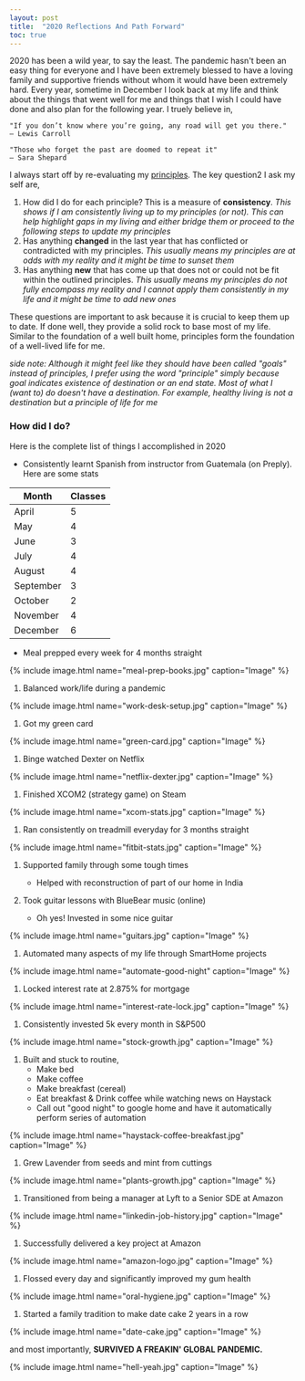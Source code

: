 ```yaml
---
layout: post
title:  "2020 Reflections And Path Forward"
toc: true
---
```

2020 has been a wild year, to say the least. The pandemic hasn't been an easy thing for everyone and I have been extremely blessed to have a loving family and supportive friends without whom it would have been extremely hard.
Every year, sometime in December I look back at my life and think about the things that went well for me and things that I wish I could have done and also plan for the following year. I truely believe in,
```
"If you don’t know where you’re going, any road will get you there."
– Lewis Carroll

"Those who forget the past are doomed to repeat it"
― Sara Shepard
```

I always start off by re-evaluating my [principles](https://blog.nishantrayan.com/2019/02/18/principles.html). The key question2 I ask my self are,

1. How did I do for each principle? This is a measure of **consistency**. _This shows if I am consistently living up to my principles (or not). This can help highlight gaps in my living and either bridge them or proceed to the following steps to update my principles_ 
1. Has anything **changed** in the last year that has conflicted or contradicted with my principles. _This usually means my principles are at odds with my reality and it might be time to sunset them_
1. Has anything **new** that has come up that does not or could not be fit within the outlined principles. _This usually means my principles do not fully encompass my reality and I cannot apply them consistently in my life and it might be time to add new ones_

These questions are important to ask because it is crucial to keep them up to date. If done well, they provide a solid rock to base most of my life. Similar to the foundation of a well built home, principles form the foundation of a well-lived life for me.

_side note: Although it might feel like they should have been called "goals" instead of principles, I prefer using the word "principle" simply because goal indicates existence of destination or an end state. Most of what I (want to) do doesn't have a destination. For example, healthy living is not a destination but a principle of life for me_ 

### How did I do?

Here is the complete list of things I accomplished in 2020
* Consistently learnt Spanish from instructor from Guatemala (on Preply). Here are some stats
   
|Month   | Classes   |
|--------|-----------|
|April   |  5|
|May     |  4|
|June    |  3|
|July    |  4|
|August  |  4|
|September  |  3|
|October    |  2|
|November   |  4|
|December   |  6|

* Meal prepped every week for 4 months straight

{% include image.html name="meal-prep-books.jpg" caption="Image" %}

1. Balanced work/life during a pandemic

{% include image.html name="work-desk-setup.jpg" caption="Image" %}
   
1. Got my green card 
   
{% include image.html name="green-card.jpg" caption="Image" %}

1. Binge watched Dexter on Netflix

{% include image.html name="netflix-dexter.jpg" caption="Image" %}

1. Finished XCOM2 (strategy game) on Steam

{% include image.html name="xcom-stats.jpg" caption="Image" %}

1. Ran consistently on treadmill everyday for 3 months straight

{% include image.html name="fitbit-stats.jpg" caption="Image" %}

1. Supported family through some tough times
   * Helped with reconstruction of part of our home in India
   
1. Took guitar lessons with BlueBear music (online)
   * Oh yes! Invested in some nice guitar
   
{% include image.html name="guitars.jpg" caption="Image" %}

1. Automated many aspects of my life through SmartHome projects

{% include image.html name="automate-good-night" caption="Image" %}

1. Locked interest rate at 2.875% for mortgage

{% include image.html name="interest-rate-lock.jpg" caption="Image" %}

1. Consistently invested 5k every month in S&P500

{% include image.html name="stock-growth.jpg" caption="Image" %}

1. Built and stuck to routine,
    * Make bed
    * Make coffee
    * Make breakfast (cereal)
    * Eat breakfast & Drink coffee while watching news on Haystack
    * Call out "good night" to google home and have it automatically perform series of automation 
      

{% include image.html name="haystack-coffee-breakfast.jpg" caption="Image" %}

1. Grew Lavender from seeds and mint from cuttings 
   
{% include image.html name="plants-growth.jpg" caption="Image" %}

1. Transitioned from being a manager at Lyft to a Senior SDE at Amazon

{% include image.html name="linkedin-job-history.jpg" caption="Image" %}

1. Successfully delivered a key project at Amazon
   
{% include image.html name="amazon-logo.jpg" caption="Image" %}

1. Flossed every day and significantly improved my gum health

{% include image.html name="oral-hygiene.jpg" caption="Image" %}

1. Started a family tradition to make date cake 2 years in a row

{% include image.html name="date-cake.jpg" caption="Image" %}

and most importantly, **SURVIVED A FREAKIN' GLOBAL PANDEMIC.**

{% include image.html name="hell-yeah.jpg" caption="Image" %}